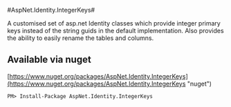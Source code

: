 #AspNet.Identity.IntegerKeys#

A customised set of asp.net Identity classes which provide integer primary keys instead of the string guids in the default implementation. Also provides the ability to easily rename the tables and columns.


## Available via nuget ##
[https://www.nuget.org/packages/AspNet.Identity.IntegerKeys](https://www.nuget.org/packages/AspNet.Identity.IntegerKeys "nuget")

```
PM> Install-Package AspNet.Identity.IntegerKeys
```
